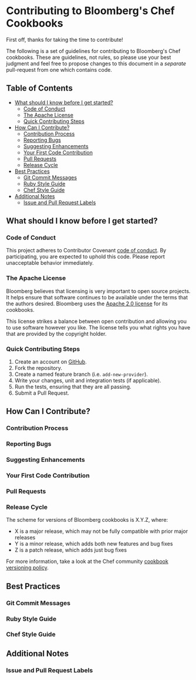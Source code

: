 # Contributing to Bloomberg's Chef Cookbooks
First off, thanks for taking the time to contribute!

The following is a set of guidelines for contributing to Bloomberg's
Chef cookbooks. These are guidelines, not rules, so please use your
best judgment and feel free to propose changes to this document in a
_separate_ pull-request from one which contains code.

## Table of Contents

- [What should I know before I get started?](#what-should-i-know-before-i-get-started)
  - [Code of Conduct](#code-of-conduct)
  - [The Apache License](#the-apache-license)
  - [Quick Contributing Steps](#quick-contributing-steps)
- [How Can I Contribute?](#how-can-i-contribute)
  - [Contribution Process](#contribution-process)
  - [Reporting Bugs](#reporting-bugs)
  - [Suggesting Enhancements](#suggesting-enhancements)
  - [Your First Code Contribution](#your-first-code-contribution)
  - [Pull Requests](#pull-requests)
  - [Release Cycle](#release-cycle)
- [Best Practices](#best-practices)
  - [Git Commit Messages](#git-commit-messages)
  - [Ruby Style Guide](#ruby-style-guide)
  - [Chef Style Guide](#chef-style-guide)
- [Additional Notes](#additional-notes)
  - [Issue and Pull Request Labels](#issue-and-pull-request-labels)

## What should I know before I get started?

### Code of Conduct
This project adheres to Contributor Covenant [code of conduct][0]. By
participating, you are expected to uphold this code. Please report
unacceptable behavior immediately.

### The Apache License
Bloomberg believes that licensing is very important to open source
projects. It helps ensure that software continues to be available
under the terms that the authors desired. Bloomberg uses the
[Apache 2.0 license][1] for its cookbooks.

This license strikes a balance between open contribution and allowing
you to use software however you like. The license tells you what
rights you have that are provided by the copyright holder.

### Quick Contributing Steps

1. Create an account on [GitHub](https://github.com).
1. Fork the repository.
1. Create a named feature branch (i.e. `add-new-provider`).
1. Write your changes, unit and integration tests (if applicable).
1. Run the tests, ensuring that they are all passing.
1. Submit a Pull Request.

## How Can I Contribute?

### Contribution Process

### Reporting Bugs

### Suggesting Enhancements

### Your First Code Contribution

### Pull Requests

### Release Cycle
The scheme for versions of Bloomberg cookbooks is X.Y.Z, where:

- X is a major release, which may not be fully compatible with prior
  major releases
- Y is a minor release, which adds both new features and bug fixes
- Z is a patch release, which adds just bug fixes

For more information, take a look at the Chef community
[cookbook versioning policy][2].

## Best Practices

### Git Commit Messages

### Ruby Style Guide

### Chef Style Guide

## Additional Notes

### Issue and Pull Request Labels

[0]: http://contributor-covenant.org/version/1/4/
[1]: https://www.apache.org/licenses/LICENSE-2.0
[2]: https://chef-community.github.io/cvp/
